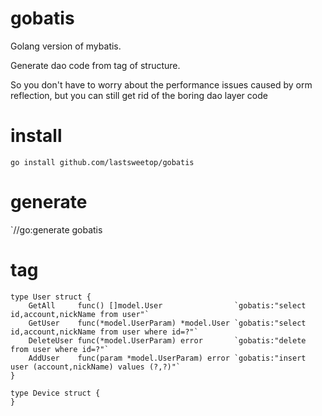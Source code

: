 # gobatis

Golang version of mybatis.

Generate dao code from tag of structure.

So you don't have to worry about the performance issues caused by orm reflection, but you can still get rid of the boring dao layer code

# install

`go install github.com/lastsweetop/gobatis`

# generate

`//go:generate gobatis

# tag

```golang
type User struct {
	GetAll     func() []model.User                `gobatis:"select id,account,nickName from user"`
	GetUser    func(*model.UserParam) *model.User `gobatis:"select id,account,nickName from user where id=?"`
	DeleteUser func(*model.UserParam) error       `gobatis:"delete from user where id=?"`
	AddUser    func(param *model.UserParam) error `gobatis:"insert user (account,nickName) values (?,?)"`
}

type Device struct {
}
```